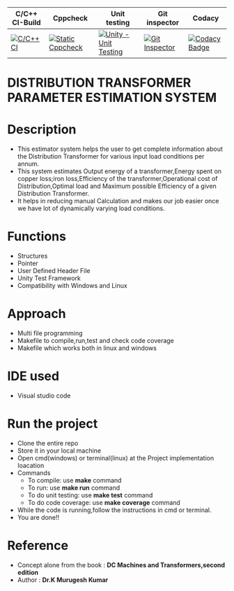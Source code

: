 C/C++ CI-Build | Cppcheck | Unit testing | Git inspector | Codacy
---------------|----------|--------------|---------------|-------
[![C/C++ CI](https://github.com/256604/Mini_project/actions/workflows/c-cpp.yml/badge.svg)](https://github.com/256604/Mini_project/actions/workflows/c-cpp.yml) | [![Static Cppcheck](https://github.com/256604/Mini_project/actions/workflows/cppcheck.yml/badge.svg)](https://github.com/256604/Mini_project/actions/workflows/cppcheck.yml) |  [![Unity - Unit Testing](https://github.com/256604/Mini_project/actions/workflows/unity.yml/badge.svg)](https://github.com/256604/Mini_project/actions/workflows/unity.yml) | [![Git Inspector](https://github.com/256604/Mini_project/actions/workflows/Git_inspector.yml/badge.svg)](https://github.com/256604/Mini_project/actions/workflows/Git_inspector.yml) |[![Codacy Badge](https://app.codacy.com/project/badge/Grade/2e66523968d74b09966dec516f8b12c5)](https://www.codacy.com/gh/256604/Mini_project/dashboardutm_source=github.com&amp;utm_medium=referral&amp;utm_content=256604/Mini_project&amp;utm_campaign=Badge_Grade) 
# DISTRIBUTION TRANSFORMER PARAMETER ESTIMATION SYSTEM
# Description
* This estimator system helps the user to get complete information about the Distribution Transformer for various input load conditions per annum.
* This system estimates Output energy of a transformer,Energy spent on copper loss;iron loss,Efficiency of the transformer,Operational cost of Distribution,Optimal load and Maximum possible Efficiency of a given Distribution Transformer.
* It helps in reducing manual Calculation and makes our job easier once we have lot of dynamically varying load conditions.
# Functions
* Structures
* Pointer
* User Defined Header File
* Unity Test Framework
* Compatibility with Windows and Linux
# Approach
* Multi file programming
* Makefile to compile,run,test and check code coverage
* Makefile which works both in linux and windows
# IDE used
* Visual studio code
# Run the project
* Clone the entire repo
* Store it in your local machine 
* Open cmd(windows) or terminal(linux) at the Project implementation loacation
* Commands
  * To compile: use **make** command
  * To run: use **make run** command
  * To do unit testing: use **make test** command
  * To do code coverage: use **make coverage** command
* While the code is running,follow the instructions in cmd or terminal.
* You are done!!
# Reference 
* Concept alone from the book : **DC Machines and Transformers,second edition**
* Author : **Dr.K Murugesh Kumar**







